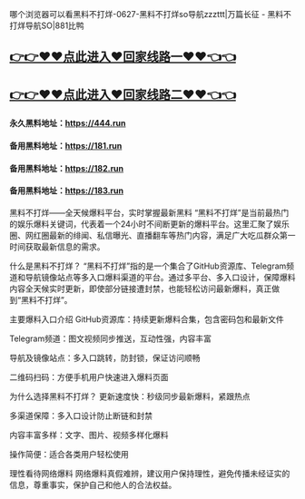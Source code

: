 哪个浏览器可以看黑料不打烊-0627-黑料不打烊so导航zzzttt|万篇长征 - 黑料不打烊导航SO|881比鸭

## [👉👉♥♥点此进入♥回家线路一♥♥👈👈](https://unpkg.com/182run/index.html)
## [👉👉♥♥点此进入♥回家线路二♥♥👈👈](https://unpkg.com/182-1run/index.html)

#### 永久黑料地址：https://444.run
#### 备用黑料地址：https://181.run
#### 备用黑料地址：https://182.run
#### 备用黑料地址：https://183.run

黑料不打烊——全天候爆料平台，实时掌握最新黑料
“黑料不打烊”是当前最热门的娱乐爆料关键词，代表着一个24小时不间断更新的爆料平台。这里汇聚了娱乐圈、网红圈最新的绯闻、私信曝光、直播翻车等热门内容，满足广大吃瓜群众第一时间获取最新信息的需求。

什么是黑料不打烊？
“黑料不打烊”指的是一个集合了GitHub资源库、Telegram频道和导航镜像站点等多入口爆料渠道的平台。通过多平台、多入口设计，保障爆料内容全天候实时更新，即使部分链接遭封禁，也能轻松访问最新爆料，真正做到“黑料不打烊”。

主要爆料入口介绍
GitHub资源库：持续更新爆料合集，包含密码包和最新文件

Telegram频道：图文视频同步推送，互动性强，内容丰富

导航及镜像站点：多入口跳转，防封锁，保证访问顺畅

二维码扫码：方便手机用户快速进入爆料页面

为什么选择黑料不打烊？
更新速度快：秒级同步最新爆料，紧跟热点

多渠道保障：多入口设计防止断链和封禁

内容丰富多样：文字、图片、视频多样化爆料

操作简便：适合各类用户轻松使用

理性看待网络爆料
网络爆料真假难辨，建议用户保持理性，避免传播未经证实的信息，尊重事实，保护自己和他人的合法权益。
















